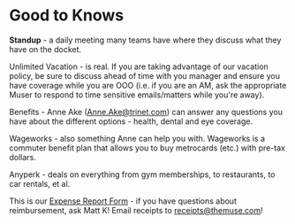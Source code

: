 # Good to Knows

**Standup** - a daily meeting many teams have where they discuss what they have on the docket.
 
Unlimited Vacation - is real. If you are taking advantage of our vacation policy, be sure to discuss ahead of time with you manager and ensure you have coverage while you are OOO (i.e. if you are an AM, ask the appropriate Muser to respond to time sensitive emails/matters while you're away).

Benefits - Anne Ake (Anne.Ake@trinet.com) can answer any questions you have about the different options - health, dental and eye coverage.

Wageworks - also something Anne can help you with. Wageworks is a commuter benefit plan that allows you to buy metrocards (etc.) with pre-tax dollars.

Anyperk - deals on everything from gym memberships, to restaurants, to car rentals, et al.

This is our [Expense Report Form](https://docs.google.com/a/themuse.com/forms/d/16sPVKnGJdTfdUoudWqxEGWc1jR_TrtHN4q7jldJtvkk/viewform) - if you have questions about reimbursement, ask Matt K! Email receipts to [receipts@themuse.com](mailto:receipts@themuse.com)!